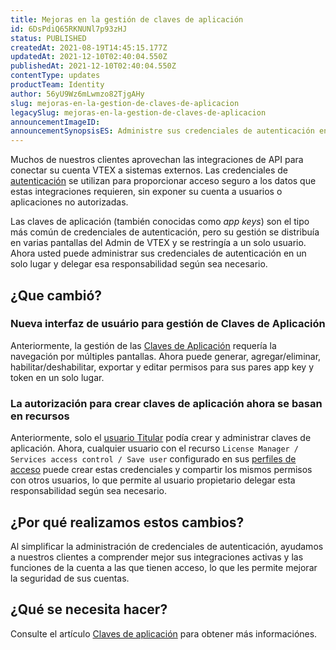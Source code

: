 ```yaml
---
title: Mejoras en la gestión de claves de aplicación
id: 6DsPdiQ65RKNUNl7p93zHJ
status: PUBLISHED
createdAt: 2021-08-19T14:45:15.177Z
updatedAt: 2021-12-10T02:40:04.550Z
publishedAt: 2021-12-10T02:40:04.550Z
contentType: updates
productTeam: Identity
author: 56yU9Wz6mLwmzo82TjgAHy
slug: mejoras-en-la-gestion-de-claves-de-aplicacion
legacySlug: mejoras-en-la-gestion-de-claves-de-aplicacion
announcementImageID: 
announcementSynopsisES: Administre sus credenciales de autenticación en un solo lugar y delegue esa responsabilidad según sea necesario.
---
```


Muchos de nuestros clientes aprovechan las integraciones de API para conectar su cuenta VTEX a sistemas externos. Las credenciales de [autenticación](https://developers.vtex.com/vtex-rest-api/docs/getting-started-authentication) se utilizan para proporcionar acceso seguro a los datos que estas integraciones requieren, sin exponer su cuenta a usuarios o aplicaciones no autorizadas. 

Las claves de aplicación (también conocidas como _app keys_) son el tipo más común de credenciales de autenticación, pero su gestión se distribuía en varias pantallas del Admin de VTEX y se restringía a un solo usuario. Ahora usted puede administrar sus credenciales de autenticación en un solo lugar y delegar esa responsabilidad según sea necesario.

## ¿Que cambió?

### Nueva interfaz de usuário para gestión de Claves de Aplicación

Anteriormente, la gestión de las  [Claves de Aplicación](https://help.vtex.com/es/tutorial/claves-de-aplicacion--2iffYzlvvz4BDMr6WGUtet) requería la navegación por múltiples pantallas. Ahora puede generar, agregar/eliminar, habilitar/deshabilitar, exportar y editar permisos para sus pares app key y token en un solo lugar.

### La autorización para crear claves de aplicación ahora se basan en recursos

Anteriormente, solo el [usuario Titular](https://help.vtex.com/es/tutorial/que-es-el-usuario-master--3oPr7YuIkEYqUGmEqIMSEy) podía crear y administrar claves de aplicación. Ahora, cualquier usuario con el recurso `License Manager / Services access control / Save user` configurado en sus [perfiles de acceso](https://help.vtex.com/es/tutorial/perfiles-de-acceso--7HKK5Uau2H6wxE1rH5oRbc) puede crear estas credenciales y compartir los mismos permisos con otros usuarios, lo que permite al usuario propietario delegar esta responsabilidad según sea necesario.

## ¿Por qué realizamos estos cambios?

Al simplificar la administración de credenciales de autenticación, ayudamos a nuestros clientes a comprender mejor sus integraciones activas y las funciones de la cuenta a las que tienen acceso, lo que les permite mejorar la seguridad de sus cuentas.

## ¿Qué se necesita hacer?

Consulte el artículo [Claves de aplicación](https://help.vtex.com/es/tutorial/claves-de-aplicacion--2iffYzlvvz4BDMr6WGUtet) para obtener más informaciónes.

